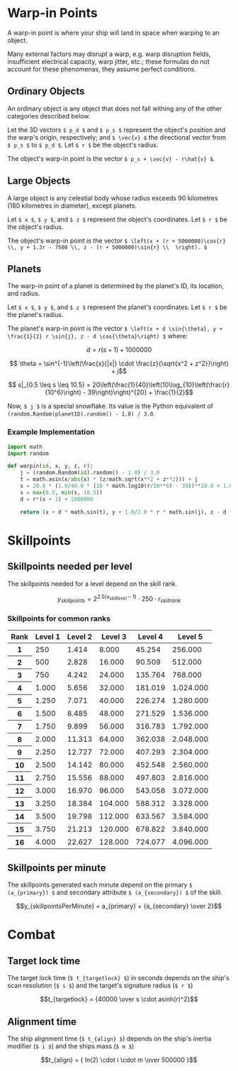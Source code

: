 # Warp-in Points

A warp-in point is where your ship will land in space when warping to an object.

Many external factors may disrupt a warp, e.g. warp disruption fields, insufficient electrical capacity, warp jitter, etc.; these formulas do not account for these phenomenas, they assume perfect conditions.

## Ordinary Objects

An ordinary object is any object that does not fall withing any of the other categories described below.

Let the 3D vectors ``$ p_d $`` and ``$ p_s $`` represent the object's position and the warp's origin, respectively; and ``$ \vec{v} $`` the directional vector from ``$ p_s $`` to ``$ p_d $``. Let ``$ r $`` be the object's radius.

The object's warp-in point is the vector ``$ p_s + \vec{v} - r\hat{v} $``.

## Large Objects

A large object is any celestial body whose radius exceeds 90 kilometres (180 kilometres in diameter), except planets.

Let ``$ x $``, ``$ y $``, and ``$ z $`` represent the object's coordinates. Let ``$ r $`` be the object's radius.

The object's warp-in point is the vector ``$ \left(x + (r + 5000000)\cos{r} \\,
  y + 1.3r - 7500 \\,
  z - (r + 5000000)\sin{r} \\  \right). $``

## Planets

The warp-in point of a planet is determined by the planet's ID, its location, and radius.

Let ``$ x $``, ``$ y $``, and ``$ z $`` represent the planet's coordinates. Let ``$ r $`` be the planet's radius.

The planet's warp-in point is the vector ``$ \left(x + d \sin{\theta}, y + \frac{1}{2} r \sin{j}, z - d \cos{\theta}\right) $``
where:

```math
d = r(s + 1) + 1000000
```
```math
 \theta = \sin^{-1}\left(\frac{x}{|x|} \cdot \frac{z}{\sqrt{x^2 + z^2}}\right) + j
```
```math
 s|_{0.5 \leq s \leq 10.5} = 20\left(\frac{1}{40}\left(10\log_{10}\left(\frac{r}{10^6}\right) - 39\right)\right)^{20} + \frac{1}{2}
```

Now, ``$ j $`` is a special snowflake. Its value is the Python equivalent of<br/>
`(random.Random(planetID).random() - 1.0) / 3.0`.

### Example Implementation

```python
import math
import random

def warpin(id, x, y, z, r):
    j = (random.Random(id).random() - 1.0) / 3.0
    t = math.asin(x/abs(x) * (z/math.sqrt(x**2 + z**2))) + j
    s = 20.0 * (1.0/40.0 * (10 * math.log10(r/10**6) - 39))**20.0 + 1.0/2.0
    s = max(0.5, min(s, 10.5))
    d = r*(s + 1) + 1000000

    return (x + d * math.sin(t), y + 1.0/2.0 * r * math.sin(j), z - d * math.cos(t))
```

# Skillpoints

## Skillpoints needed per level

The skillpoints needed for a level depend on the skill rank.

```math
 y_{skillpoints} = 2^{2.5(x_{skilllevel}-1)} \cdot 250 \cdot r_{skillrank}
 ```

### Skillpoints for common ranks

<table>
<thead>
<tr><th>Rank</th><th>Level 1</th><th>Level 2</th><th>Level 3</th><th>Level 4</th><th>Level 5</th></tr>
</thead>
<tbody>
<tr><th>1</th> <td>250</td>  <td>1.414</td> <td>8.000</td>  <td>45.254</td> <td>256.000</td></tr>
<tr><th>2</th> <td>500</td>  <td>2.828</td> <td>16.000</td> <td>90.509</td> <td>512.000</td></tr>
<tr><th>3</th> <td>750</td>  <td>4.242</td> <td>24.000</td> <td>135.764</td><td>768.000</td></tr>
<tr><th>4</th> <td>1.000</td><td>5.656</td> <td>32.000</td> <td>181.019</td><td>1.024.000</td></tr>
<tr><th>5</th> <td>1.250</td><td>7.071</td> <td>40.000</td> <td>226.274</td><td>1.280.000</td></tr>
<tr><th>6</th> <td>1.500</td><td>8.485</td> <td>48.000</td> <td>271.529</td><td>1.536.000</td></tr>
<tr><th>7</th> <td>1.750</td><td>9.899</td> <td>56.000</td> <td>316.783</td><td>1.792.000</td></tr>
<tr><th>8</th> <td>2.000</td><td>11.313</td><td>64.000</td> <td>362.038</td><td>2.048.000</td></tr>
<tr><th>9</th> <td>2.250</td><td>12.727</td><td>72.000</td> <td>407.293</td><td>2.304.000</td></tr>
<tr><th>10</th><td>2.500</td><td>14.142</td><td>80.000</td> <td>452.548</td><td>2.560.000</td></tr>
<tr><th>11</th><td>2.750</td><td>15.556</td><td>88.000</td> <td>497.803</td><td>2.816.000</td></tr>
<tr><th>12</th><td>3.000</td><td>16.970</td><td>96.000</td> <td>543.058</td><td>3.072.000</td></tr>
<tr><th>13</th><td>3.250</td><td>18.384</td><td>104.000</td><td>588.312</td><td>3.328.000</td></tr>
<tr><th>14</th><td>3.500</td><td>19.798</td><td>112.000</td><td>633.567</td><td>3.584.000</td></tr>
<tr><th>15</th><td>3.750</td><td>21.213</td><td>120.000</td><td>678.822</td><td>3.840.000</td></tr>
<tr><th>16</th><td>4.000</td><td>22.627</td><td>128.000</td><td>724.077</td><td>4.096.000</td></tr>
</tbody>
</table>

## Skillpoints per minute

The skillpoints generated each minute depend on the primary ``$ (a_{primary}) $`` and secondary attribute ``$ (a_{secondary}) $`` of the skill.

```math
y_{skillpointsPerMinute} = a_{primary} + {a_{secondary} \over 2}
```

# Combat

## Target lock time

The target lock time (`$ t_{targetlock} $`) in seconds depends on the ship's scan resolution (`$ s $`) and the target's signature radius (`$ r $`)

```math
t_{targetlock} = {40000 \over s \cdot asinh(r)^2}
```

## Alignment time

The ship alignment time (`$ t_{align} $`) depends on the ship's inertia modifier (`$ i $`) and the ships mass (`$ m $`)

```math
t_{align} = { ln(2) \cdot i \cdot m \over 500000 }
```
